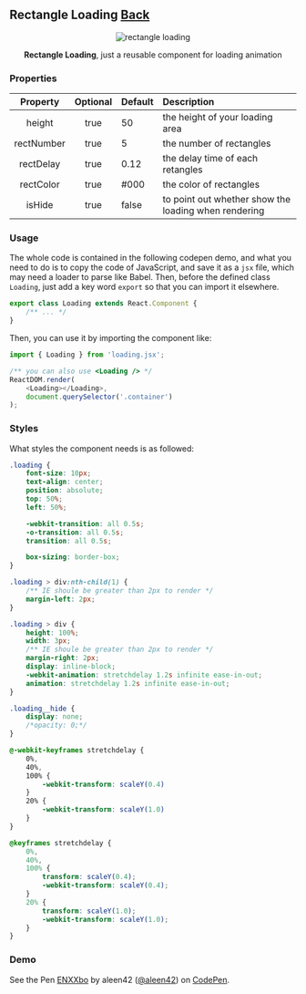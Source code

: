 ## Rectangle Loading [Back](./../react.md)

<p align="center">
    <img src="./preview.png" alt="rectangle loading" title="rectangle loading" />
</p>

<p align="center">
<strong>Rectangle Loading</strong>, just a reusable component for loading animation
</p>

### Properties

Property|Optional|Default|Description
:------:|:-----:|:----------|:------
height|true|50|the height of your loading area
rectNumber|true|5|the number of rectangles
rectDelay|true|0.12|the delay time of each retangles
rectColor|true|#000|the color of rectangles
isHide|true|false|to point out whether show the loading when rendering

### Usage

The whole code is contained in the following codepen demo, and what you need to do is to copy the code of JavaScript, and save it as a `jsx` file, which may need a loader to parse like Babel. Then, before the defined class `Loading`, just add a key word `export` so that you can import it elsewhere.

```js
export class Loading extends React.Component {
    /** ... */
}
```

Then, you can use it by importing the component like:

```js
import { Loading } from 'loading.jsx';

/** you can also use <Loading /> */
ReactDOM.render(
    <Loading></Loading>,
    document.querySelector('.container')
);
```

### Styles

What styles the component needs is as followed:

```css
.loading {
	font-size: 10px;
	text-align: center;
	position: absolute;
	top: 50%;
	left: 50%;

	-webkit-transition: all 0.5s;
	-o-transition: all 0.5s;
	transition: all 0.5s;

	box-sizing: border-box;
}

.loading > div:nth-child(1) {
	/** IE shoule be greater than 2px to render */
	margin-left: 2px;
}

.loading > div {
	height: 100%;
	width: 3px;
	/** IE shoule be greater than 2px to render */
	margin-right: 2px;
	display: inline-block;
	-webkit-animation: stretchdelay 1.2s infinite ease-in-out;
	animation: stretchdelay 1.2s infinite ease-in-out;
}

.loading__hide {
	display: none;
	/*opacity: 0;*/
}

@-webkit-keyframes stretchdelay {
	0%,
	40%,
	100% {
		-webkit-transform: scaleY(0.4)
	}
	20% {
		-webkit-transform: scaleY(1.0)
	}
}

@keyframes stretchdelay {
	0%,
	40%,
	100% {
		transform: scaleY(0.4);
		-webkit-transform: scaleY(0.4);
	}
	20% {
		transform: scaleY(1.0);
		-webkit-transform: scaleY(1.0);
	}
}
```

### Demo

<p>
<p data-height="300" data-theme-id="21735" data-slug-hash="ENXXbo" data-default-tab="result" data-user="aleen42" data-embed-version="2" data-pen-title="ENXXbo" class="codepen">See the Pen <a href="http://codepen.io/aleen42/pen/ENXXbo/">ENXXbo</a> by aleen42 (<a href="http://codepen.io/aleen42">@aleen42</a>) on <a href="http://codepen.io">CodePen</a>.</p>
<script async src="https://production-assets.codepen.io/assets/embed/ei.js"></script>
</p>
